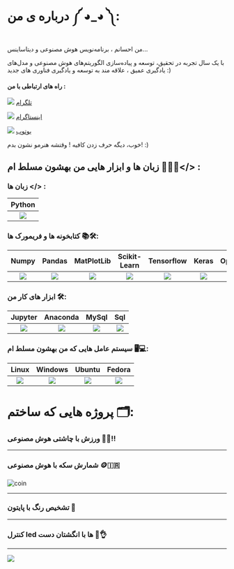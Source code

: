 # درباره ی من  ༼ ◕_◕ ༽:
من احسانم ، برنامه‌نویس هوش مصنوعی و دیتاساینس...

با یک سال تجربه در تحقیق، توسعه و پیاده‌سازی الگوریتم‌های هوش مصنوعی و مدل‌های یادگیری عمیق ، علاقه مند به توسعه و یادگیری فناوری های جدید :)

#### راه های ارتباطی با من :
![](https://github.com/EhsanNaderlou/profile_images/blob/master/telegram.png) <a href="https://t.me/EhsanNaderlou">تلگرام</a>

![](https://github.com/EhsanNaderlou/profile_images/blob/master/instagram.png) <a href="https://instagram.com/ehsan.aidev">اینستاگرام</a>

![](https://github.com/EhsanNaderlou/profile_images/blob/master/youtube.png) <a href="https://www.youtube.com/@ehsan.aidevv">یوتوب</a>





خوب، دیگه حرف زدن کافیه ! وقتشه هنرمو نشون بدم! :)
## زبان ها و ابزار هایی من بهشون مسلط ام 👨🏻‍💻</> :


### زبان ها </> :

|Python         |
|:-------------:|
| ![](https://github.com/EhsanNaderlou/profile_images/blob/master/python.png) |

### کتابخونه ها و فریمورک ها 📚🛠️:



| Numpy | Pandas | MatPlotLib | Scikit-Learn | Tensorflow | Keras | OpenCv | CvZone | CustomTkinter | YOLO models |
|:-------------:|:-------------:|:-------------:|:-------------:|:-------------:|:-------------:|:-------------:|:-------------:|:-------------:|:-------------:|
| ![](https://github.com/EhsanNaderlou/profile_images/blob/master/numpy.png) | ![](https://github.com/EhsanNaderlou/profile_images/blob/master/pandas.png) | ![](https://github.com/EhsanNaderlou/profile_images/blob/master/matplotlib.png) | ![](https://github.com/EhsanNaderlou/profile_images/blob/master/sklearn.png) | ![](https://github.com/EhsanNaderlou/profile_images/blob/master/tensorflow.png) | ![](https://github.com/EhsanNaderlou/profile_images/blob/master/keras.png) | ![](https://github.com/EhsanNaderlou/profile_images/blob/master/cv2.png) | ![](https://github.com/EhsanNaderlou/profile_images/blob/master/cvzone.png) | ![](https://github.com/EhsanNaderlou/profile_images/blob/master/customtkinter.png) | ![](https://github.com/EhsanNaderlou/profile_images/blob/master/yolo.png) |


### ابزار های کار من 🛠️:
| Jupyter | Anaconda | MySql | Sql |
|:-------------:|:-------------:|:-------------:|:-------------:|
| ![](https://github.com/EhsanNaderlou/profile_images/blob/master/jupyter.png) | ![](https://github.com/EhsanNaderlou/profile_images/blob/master/anaconda.png) | ![](https://github.com/EhsanNaderlou/profile_images/blob/master/MySql.png) | ![](https://github.com/EhsanNaderlou/profile_images/blob/master/sql.png) |

### سیستم عامل هایی که من بهشون مسلط ام 🖥️💻:
| Linux | Windows | Ubuntu | Fedora |
|:-------------:|:-------------:|:-------------:|:-------------:|
| ![](https://github.com/EhsanNaderlou/profile_images/blob/master/linux.png) | ![](https://github.com/EhsanNaderlou/profile_images/blob/master/windows.png) | ![](https://github.com/EhsanNaderlou/profile_images/blob/master/ubuntu.png) | ![](https://github.com/EhsanNaderlou/profile_images/blob/master/fedora.png) |



# پروژه هایی که ساختم 🗂️:
### ورزش با چاشتی هوش مصنوعی 💪😮!!



---
### شمارش سکه با هوش مصنوعی 🪙🇮🇷


![coin](https://github.com/user-attachments/assets/d0532fa1-0303-44b3-a078-a5f49ccf1dab)



---
### تشخیص رنگ با پایتون 🌈



---
### کنترل led ها با انگشتان دست 🌈👌



---



![](https://github.com/EhsanNaderlou/profile_images/blob/master/github-snake.svg)

